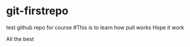 # git-firstrepo
test github repo for course
#This is to learn how pull works
Hope it work

All the best
